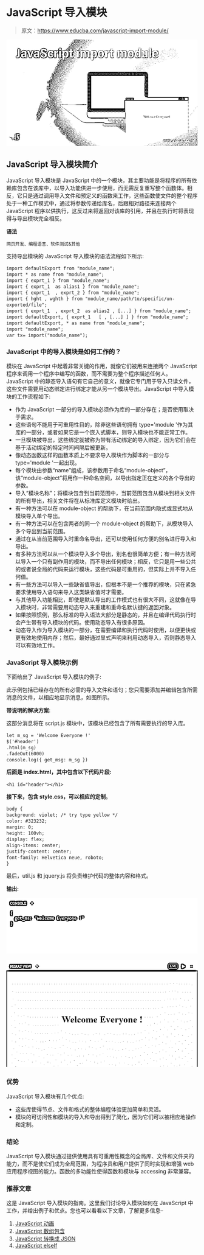 # JavaScript 导入模块

> 原文：<https://www.educba.com/javascript-import-module/>

![JavaScript import module](img/3ef0338b5a79efa94236a539736316fc.png)



## JavaScript 导入模块简介

JavaScript 导入模块是 JavaScript 中的一个模块，其主要功能是将程序的所有依赖库包含在该库中，以导入功能供进一步使用，而无需反复重写整个函数体。相反，它只是通过调用导入文件和预定义的函数来工作，这些函数使文件的整个程序处于一种工作模式中，通过将参数传递给库名，后跟相对路径来连接两个 JavaScript 程序以供执行，这反过来将返回对该库的引用，并且在执行时将表现得与导出模块完全相反。

**语法**

<small>网页开发、编程语言、软件测试&其他</small>

支持导出模块的 JavaScript 导入模块的语法流程如下所示:

```
import defaultExport from "module_name";
import * as name from "module_name";
import { exprt_1 } from "module_name";
import { exprt_1  as alias1 } from "module_name";
import { exprt_1  , exprt_2 } from "module_name";
import { hght , wghth } from "module_name/path/to/specific/un-exported/file";
import { exprt_1  , exprt_2  as alias2 , [...] } from "module_name";
import defaultExport, { exprt_1   [ , [...] ] } from "module_name";
import defaultExport, * as name from "module_name";
import "module_name";
var tx= import("module_name");
```

### JavaScript 中的导入模块是如何工作的？

模块在 JavaScript 中起着非常关键的作用，就像它们被用来连接两个 JavaScript 程序来调用一个程序中编写的函数，而不需要为整个程序描述任何人。JavaScript 中的静态导入语句有它自己的意义，就像它专门用于导入只读文件，这些文件需要用动态绑定进行绑定才能从另一个模块导出。JavaScript 中导入模块的工作流程如下:

*   作为 JavaScript 一部分的导入模块必须作为库的一部分存在；是否使用取决于需求。
*   这些语句不能用于可重用性目的，除非这些语句拥有 type='module '作为其库的一部分，或者如果它是一个嵌入式脚本，则导入模块也不能正常工作。
*   一旦模块被导出，这些绑定就被称为带有活动绑定的导入绑定，因为它们会在基于活动绑定的特定时间间隔后被更新。
*   像动态函数这样的函数本质上不要求导入模块作为脚本的一部分与 type='module '一起出现。
*   每个模块由参数“name”组成，该参数用于命名“module-object”，该“module-object”将用作一种命名空间，以导出指定正在定义的各个导出的参数。
*   导入“模块名称”；将模块包含到当前范围中，当前范围包含从模块到相关文件的所有导出，相关文件将在从标准库定义模块时给出。
*   有一种方法可以在 module-object 的帮助下，在当前范围内隐式或显式地从模块导入单个导出。
*   有一种方法可以在包含两者的同一个 module-object 的帮助下，从模块导入多个导出到当前范围。
*   通过在从当前范围导入时重命名导出，还可以使用任何方便的别名进行导入和导出。
*   有多种方法可以从一个模块导入多个导出，别名也很简单方便；有一种方法可以导入一个只有副作用的模块，而不导出任何模块；相反，它只是用一些公共的或者说全局的代码来运行模块，这些代码是可重用的，但实际上并不导入任何值。
*   有一些方法可以导入一些缺省值导出，但根本不是一个推荐的模块，只在紧急要求使用导入语句来导入这类缺省值时才需要。
*   与其他导入功能相比，即使是默认导出的工作模式也有很大不同，这就像在导入模块时，非常需要用动态导入来重建和重命名默认键的返回对象。
*   如果按照惯例，那么标准的导入语法大部分是静态的，并且在编译代码执行时会产生带有导入模块的代码。使用动态导入有很多原因。
*   动态导入作为导入模块的一部分，在需要编译和执行代码时使用，以便更快或更有效地使用内存；然后，最好通过显式声明来利用动态导入，否则静态导入可以有效地工作。

### JavaScript 导入模块示例

下面给出了 JavaScript 导入模块的例子:

此示例包括已经存在的所有必需的导入文件和语句；您只需要添加并编辑包含所需消息的文件，以相应地显示消息，如图所示。

**带说明的解决方案**:

这部分消息将在 script.js 模块中，该模块已经包含了所有需要执行的导入库。

```
let m_sg = 'Welcome Everyone !'
$('#header')
.html(m_sg)
.fadeOut(6000)
console.log({ get_msg: m_sg })
```

**后面是 index.html，其中包含以下代码片段:**

`<h1 id="header"></h1>`

**接下来，包含 style.css，可以相应的定制**。

```
body {
background: violet; /* try type yellow */
color: #323232;
margin: 0;
height: 100vh;
display: flex;
align-items: center;
justify-content: center;
font-family: Helvetica neue, roboto;
}
```

最后，util.js 和 jquery.js 将负责维护代码的整体内容和格式。

**输出:**

![JavaScript import module output 1](img/d48acc42197361b0a33589f6ece3bc29.png)



![JavaScript import module output 2](img/ac74681a7ddd0549514c4fb4de6499fc.png)



### 优势

JavaScript 导入模块有几个优点:

*   这些库使得节点、文件和格式的整体编程体验更加简单和灵活。
*   模块的可访问性和模块的导入和导出得到了简化，因为它们可以被相应地操作和定制。

### 结论

JavaScript 导入模块通过提供使用具有可重用性概念的全局库、文件和文件夹的能力，而不是使它们成为全局范围，为程序员和用户提供了同时实现和增强 web 应用程序视图的能力。函数的多功能性使得函数和模块与 accessing 非常兼容。

### 推荐文章

这是 JavaScript 导入模块的指南。这里我们讨论导入模块如何在 JavaScript 中工作，并给出例子和优点。您也可以看看以下文章，了解更多信息–

1.  [JavaScript 动画](https://www.educba.com/javascript-animation/)
2.  [JavaScript 数组包含](https://www.educba.com/javascript-array-contain/)
3.  [JavaScript 转换成 JSON](https://www.educba.com/javascript-convert-to-json/)
4.  [JavaScript elseIf](https://www.educba.com/javascript-elseif/)





